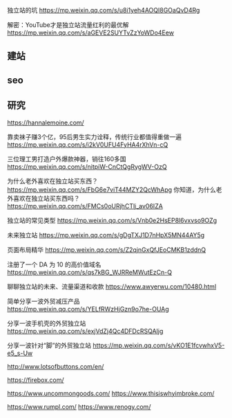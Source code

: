 独立站的坑 https://mp.weixin.qq.com/s/u8i1yeh4AOQI8GOaQvD4Rg

解密：YouTube才是独立站流量红利的最优解 https://mp.weixin.qq.com/s/aGEVE2SUYTvZzYoWDo4Eew
## 建站
[](/software/programming/webdev/webdev.md)

## seo
[](/software/programming/webdev/seo.md)
[](/software/programming/webdev/seo_avalanche_strategy.md)

## 研究

https://hannalemoine.com/

靠卖袜子赚3个亿，95后男生实力诠释，传统行业都值得重做一遍
https://mp.weixin.qq.com/s/i2kV0UFU4FyHA4rXhVn-cQ

三位理工男打造户外爆款神器，销往160多国
https://mp.weixin.qq.com/s/nitpiW-CnCtQgRygWV-OzQ

为什么老外喜欢在独立站买东西？
https://mp.weixin.qq.com/s/FbG6e7viT44MZY2QcWhApg
你知道，为什么老外喜欢在独立站买东西吗？
https://mp.weixin.qq.com/s/FMCs0oURjhCTlj_av06IZA

独立站的常见类型
https://mp.weixin.qq.com/s/Vnb0e2HsEP8l6vxvso9OZg

未来独立站
https://mp.weixin.qq.com/s/gDgTXJ1D7nHpX5MN44AY5g

页面布局精华
https://mp.weixin.qq.com/s/Z2qjnGxQfJEoCMKB1zddnQ

注册了一个 DA 为 10 的高价值域名
https://mp.weixin.qq.com/s/qs7kBG_WJRReMWutEzCn-Q

聊聊独立站的未来、流量渠道和收款
https://www.awyerwu.com/10480.html

简单分享一波外贸减压产品
https://mp.weixin.qq.com/s/YELfRWzHjGzn9o7he-OUAg

分享一波手机壳的外贸独立站
https://mp.weixin.qq.com/s/exjVdZj4Qc4DFDcRSQAIjg

分享一波针对“脚”的外贸独立站
https://mp.weixin.qq.com/s/vKO1E1fcvwhxV5-e5_s-Uw

http://www.lotsofbuttons.com/en/

https://firebox.com/

https://www.uncommongoods.com/
https://www.thisiswhyimbroke.com/

https://www.rumpl.com/
https://www.renogy.com/

